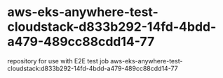 # aws-eks-anywhere-test-cloudstack-d833b292-14fd-4bdd-a479-489cc88cdd14-77
repository for use with E2E test job aws-eks-anywhere-test-cloudstack:d833b292-14fd-4bdd-a479-489cc88cdd14-77
